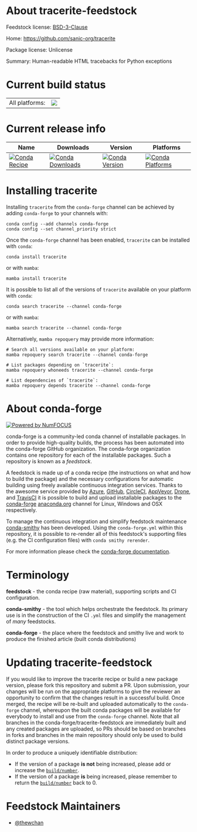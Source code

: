About tracerite-feedstock
=========================

Feedstock license: [BSD-3-Clause](https://github.com/conda-forge/tracerite-feedstock/blob/main/LICENSE.txt)

Home: https://github.com/sanic-org/tracerite

Package license: Unlicense

Summary: Human-readable HTML tracebacks for Python exceptions

Current build status
====================


<table><tr><td>All platforms:</td>
    <td>
      <a href="https://dev.azure.com/conda-forge/feedstock-builds/_build/latest?definitionId=19893&branchName=main">
        <img src="https://dev.azure.com/conda-forge/feedstock-builds/_apis/build/status/tracerite-feedstock?branchName=main">
      </a>
    </td>
  </tr>
</table>

Current release info
====================

| Name | Downloads | Version | Platforms |
| --- | --- | --- | --- |
| [![Conda Recipe](https://img.shields.io/badge/recipe-tracerite-green.svg)](https://anaconda.org/conda-forge/tracerite) | [![Conda Downloads](https://img.shields.io/conda/dn/conda-forge/tracerite.svg)](https://anaconda.org/conda-forge/tracerite) | [![Conda Version](https://img.shields.io/conda/vn/conda-forge/tracerite.svg)](https://anaconda.org/conda-forge/tracerite) | [![Conda Platforms](https://img.shields.io/conda/pn/conda-forge/tracerite.svg)](https://anaconda.org/conda-forge/tracerite) |

Installing tracerite
====================

Installing `tracerite` from the `conda-forge` channel can be achieved by adding `conda-forge` to your channels with:

```
conda config --add channels conda-forge
conda config --set channel_priority strict
```

Once the `conda-forge` channel has been enabled, `tracerite` can be installed with `conda`:

```
conda install tracerite
```

or with `mamba`:

```
mamba install tracerite
```

It is possible to list all of the versions of `tracerite` available on your platform with `conda`:

```
conda search tracerite --channel conda-forge
```

or with `mamba`:

```
mamba search tracerite --channel conda-forge
```

Alternatively, `mamba repoquery` may provide more information:

```
# Search all versions available on your platform:
mamba repoquery search tracerite --channel conda-forge

# List packages depending on `tracerite`:
mamba repoquery whoneeds tracerite --channel conda-forge

# List dependencies of `tracerite`:
mamba repoquery depends tracerite --channel conda-forge
```


About conda-forge
=================

[![Powered by
NumFOCUS](https://img.shields.io/badge/powered%20by-NumFOCUS-orange.svg?style=flat&colorA=E1523D&colorB=007D8A)](https://numfocus.org)

conda-forge is a community-led conda channel of installable packages.
In order to provide high-quality builds, the process has been automated into the
conda-forge GitHub organization. The conda-forge organization contains one repository
for each of the installable packages. Such a repository is known as a *feedstock*.

A feedstock is made up of a conda recipe (the instructions on what and how to build
the package) and the necessary configurations for automatic building using freely
available continuous integration services. Thanks to the awesome service provided by
[Azure](https://azure.microsoft.com/en-us/services/devops/), [GitHub](https://github.com/),
[CircleCI](https://circleci.com/), [AppVeyor](https://www.appveyor.com/),
[Drone](https://cloud.drone.io/welcome), and [TravisCI](https://travis-ci.com/)
it is possible to build and upload installable packages to the
[conda-forge](https://anaconda.org/conda-forge) [anaconda.org](https://anaconda.org/)
channel for Linux, Windows and OSX respectively.

To manage the continuous integration and simplify feedstock maintenance
[conda-smithy](https://github.com/conda-forge/conda-smithy) has been developed.
Using the ``conda-forge.yml`` within this repository, it is possible to re-render all of
this feedstock's supporting files (e.g. the CI configuration files) with ``conda smithy rerender``.

For more information please check the [conda-forge documentation](https://conda-forge.org/docs/).

Terminology
===========

**feedstock** - the conda recipe (raw material), supporting scripts and CI configuration.

**conda-smithy** - the tool which helps orchestrate the feedstock.
                   Its primary use is in the construction of the CI ``.yml`` files
                   and simplify the management of *many* feedstocks.

**conda-forge** - the place where the feedstock and smithy live and work to
                  produce the finished article (built conda distributions)


Updating tracerite-feedstock
============================

If you would like to improve the tracerite recipe or build a new
package version, please fork this repository and submit a PR. Upon submission,
your changes will be run on the appropriate platforms to give the reviewer an
opportunity to confirm that the changes result in a successful build. Once
merged, the recipe will be re-built and uploaded automatically to the
`conda-forge` channel, whereupon the built conda packages will be available for
everybody to install and use from the `conda-forge` channel.
Note that all branches in the conda-forge/tracerite-feedstock are
immediately built and any created packages are uploaded, so PRs should be based
on branches in forks and branches in the main repository should only be used to
build distinct package versions.

In order to produce a uniquely identifiable distribution:
 * If the version of a package **is not** being increased, please add or increase
   the [``build/number``](https://docs.conda.io/projects/conda-build/en/latest/resources/define-metadata.html#build-number-and-string).
 * If the version of a package **is** being increased, please remember to return
   the [``build/number``](https://docs.conda.io/projects/conda-build/en/latest/resources/define-metadata.html#build-number-and-string)
   back to 0.

Feedstock Maintainers
=====================

* [@thewchan](https://github.com/thewchan/)

